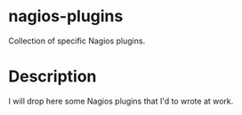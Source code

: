 nagios-plugins
==============

Collection of specific Nagios plugins.

Description
===========

I will drop here some Nagios plugins that I'd to wrote at work.
